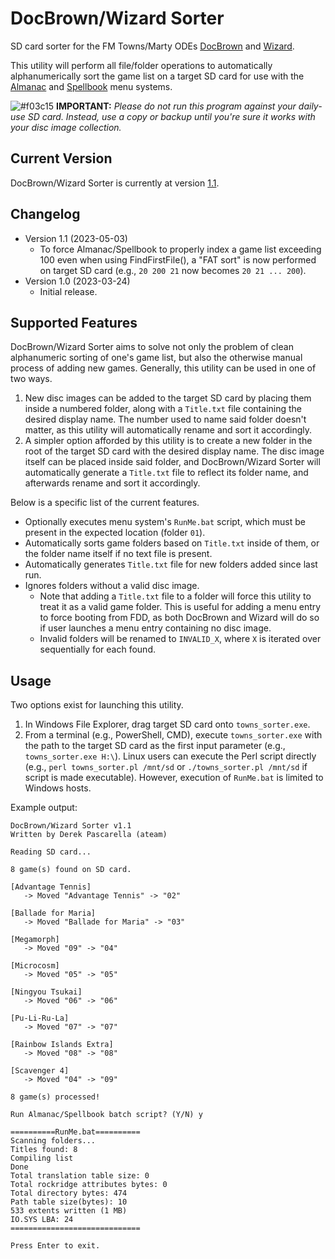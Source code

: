 # DocBrown/Wizard Sorter
SD card sorter for the FM Towns/Marty ODEs [DocBrown](https://gdemu.wordpress.com/details/docbrown-details/) and [Wizard](https://gdemu.wordpress.com/details/wizard-details/).

This utility will perform all file/folder operations to automatically alphanumerically sort the game list on a target SD card for use with the [Almanac](https://gdemu.wordpress.com/operation/docbrown-operation/) and [Spellbook](https://gdemu.wordpress.com/operation/wizard-operation/) menu systems.

![#f03c15](https://i.imgur.com/XsUAGA0.png) **IMPORTANT:** *Please do not run this program against your daily-use SD card. Instead, use a copy or backup until you're sure it works with your disc image collection.*

## Current Version
DocBrown/Wizard Sorter is currently at version [1.1](https://github.com/DerekPascarella/DocBrown-Wizard-Sorter/raw/main/towns_sorter.exe).

## Changelog
* Version 1.1 (2023-05-03)
  * To force Almanac/Spellbook to properly index a game list exceeding 100 even when using FindFirstFile(), a "FAT sort" is now performed on target SD card (e.g., `20 200 21` now becomes `20 21 ... 200`).
* Version 1.0 (2023-03-24)
  * Initial release.

## Supported Features
DocBrown/Wizard Sorter aims to solve not only the problem of clean alphanumeric sorting of one's game list, but also the otherwise manual process of adding new games. Generally, this utility can be used in one of two ways.

1. New disc images can be added to the target SD card by placing them inside a numbered folder, along with a `Title.txt` file containing the desired display name.  The number used to name said folder doesn't matter, as this utility will automatically rename and sort it accordingly.
2. A simpler option afforded by this utility is to create a new folder in the root of the target SD card with the desired display name.  The disc image itself can be placed inside said folder, and DocBrown/Wizard Sorter will automatically generate a `Title.txt` file to reflect its folder name, and afterwards rename and sort it accordingly.

Below is a specific list of the current features.

* Optionally executes menu system's `RunMe.bat` script, which must be present in the expected location (folder `01`).
* Automatically sorts game folders based on `Title.txt` inside of them, or the folder name itself if no text file is present.
* Automatically generates `Title.txt` file for new folders added since last run.
* Ignores folders without a valid disc image.
  * Note that adding a `Title.txt` file to a folder will force this utility to treat it as a valid game folder. This is useful for adding a menu entry to force booting from FDD, as both DocBrown and Wizard will do so if user launches a menu entry containing no disc image.
  * Invalid folders will be renamed to `INVALID_X`, where `X` is iterated over sequentially for each found.

## Usage
Two options exist for launching this utility.

1. In Windows File Explorer, drag target SD card onto `towns_sorter.exe`.
2. From a terminal (e.g., PowerShell, CMD), execute `towns_sorter.exe` with the path to the target SD card as the first input parameter (e.g., `towns_sorter.exe H:\`).  Linux users can execute the Perl script directly (e.g., `perl towns_sorter.pl /mnt/sd` or `./towns_sorter.pl /mnt/sd` if script is made executable). However, execution of `RunMe.bat` is limited to Windows hosts.

Example output:

```
DocBrown/Wizard Sorter v1.1
Written by Derek Pascarella (ateam)

Reading SD card...

8 game(s) found on SD card.

[Advantage Tennis]
   -> Moved "Advantage Tennis" -> "02"

[Ballade for Maria]
   -> Moved "Ballade for Maria" -> "03"

[Megamorph]
   -> Moved "09" -> "04"

[Microcosm]
   -> Moved "05" -> "05"

[Ningyou Tsukai]
   -> Moved "06" -> "06"

[Pu-Li-Ru-La]
   -> Moved "07" -> "07"

[Rainbow Islands Extra]
   -> Moved "08" -> "08"

[Scavenger 4]
   -> Moved "04" -> "09"

8 game(s) processed!

Run Almanac/Spellbook batch script? (Y/N) y

==========RunMe.bat==========
Scanning folders...
Titles found: 8
Compiling list
Done
Total translation table size: 0
Total rockridge attributes bytes: 0
Total directory bytes: 474
Path table size(bytes): 10
533 extents written (1 MB)
IO.SYS LBA: 24
=============================

Press Enter to exit.
```
